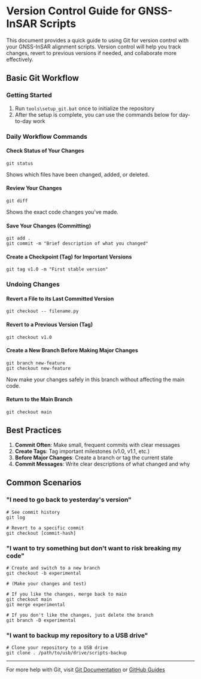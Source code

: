 # Version Control Guide for GNSS-InSAR Scripts

This document provides a quick guide to using Git for version control with your GNSS-InSAR alignment scripts. Version control will help you track changes, revert to previous versions if needed, and collaborate more effectively.

## Basic Git Workflow

### Getting Started

1. Run `tools\setup_git.bat` once to initialize the repository
2. After the setup is complete, you can use the commands below for day-to-day work

### Daily Workflow Commands

#### Check Status of Your Changes

```
git status
```
Shows which files have been changed, added, or deleted.

#### Review Your Changes

```
git diff
```
Shows the exact code changes you've made.

#### Save Your Changes (Committing)

```
git add .
git commit -m "Brief description of what you changed"
```

#### Create a Checkpoint (Tag) for Important Versions

```
git tag v1.0 -m "First stable version"
```

### Undoing Changes

#### Revert a File to its Last Committed Version

```
git checkout -- filename.py
```

#### Revert to a Previous Version (Tag)

```
git checkout v1.0
```

#### Create a New Branch Before Making Major Changes

```
git branch new-feature
git checkout new-feature
```
Now make your changes safely in this branch without affecting the main code.

#### Return to the Main Branch

```
git checkout main
```

## Best Practices

1. **Commit Often**: Make small, frequent commits with clear messages
2. **Create Tags**: Tag important milestones (v1.0, v1.1, etc.)
3. **Before Major Changes**: Create a branch or tag the current state
4. **Commit Messages**: Write clear descriptions of what changed and why

## Common Scenarios

### "I need to go back to yesterday's version"

```
# See commit history
git log

# Revert to a specific commit
git checkout [commit-hash]
```

### "I want to try something but don't want to risk breaking my code"

```
# Create and switch to a new branch
git checkout -b experimental

# (Make your changes and test)

# If you like the changes, merge back to main
git checkout main
git merge experimental

# If you don't like the changes, just delete the branch
git branch -D experimental
```

### "I want to backup my repository to a USB drive"

```
# Clone your repository to a USB drive
git clone . /path/to/usb/drive/scripts-backup
```

---

For more help with Git, visit [Git Documentation](https://git-scm.com/doc) or [GitHub Guides](https://guides.github.com/)
